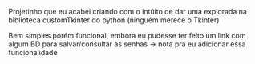 Projetinho que eu acabei criando com o intúito de dar uma explorada na biblioteca customTkinter do python (ninguém merece o Tkinter)

Bem simples porém funcional, embora eu pudesse ter feito um link com algum BD para salvar/consultar as senhas -> nota pra eu adicionar essa funcionalidade
